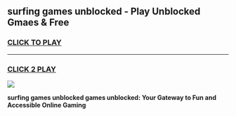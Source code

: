 
## surfing games unblocked - Play Unblocked Gmaes & Free
<h3>
<a href="https://premium.freeplayer.one?title=surfing_games_unblocked&ref=20F">CLICK TO PLAY</a></h3>
<hr>

<h3>
<a href="https://premium.freeplayer.one?title=surfing_games_unblocked&ref=20F">CLICK 2 PLAY</a>
  
</h3>

<a href="https://premium.freeplayer.one?title=surfing_games_unblocked&ref=20F/"><img src="https://clearcache.store/games.png"></a>


**surfing games unblocked games unblocked: Your Gateway to Fun and Accessible Online Gaming**
